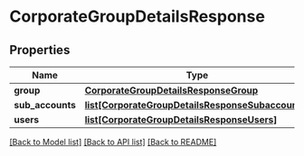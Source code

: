 # CorporateGroupDetailsResponse

## Properties
Name | Type | Description | Notes
------------ | ------------- | ------------- | -------------
**group** | [**CorporateGroupDetailsResponseGroup**](CorporateGroupDetailsResponseGroup.md) |  | [optional] 
**sub_accounts** | [**list[CorporateGroupDetailsResponseSubaccounts]**](CorporateGroupDetailsResponseSubaccounts.md) |  | [optional] 
**users** | [**list[CorporateGroupDetailsResponseUsers]**](CorporateGroupDetailsResponseUsers.md) |  | [optional] 

[[Back to Model list]](../README.md#documentation-for-models) [[Back to API list]](../README.md#documentation-for-api-endpoints) [[Back to README]](../README.md)


